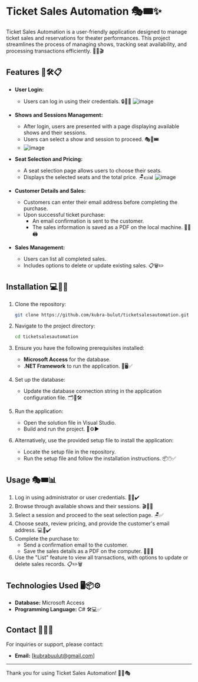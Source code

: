 # Ticket Sales Automation 🎭🎟️✨

Ticket Sales Automation is a user-friendly application designed to manage ticket sales and reservations for theater performances. This project streamlines the process of managing shows, tracking seat availability, and processing transactions efficiently. 🎉💼🎬

## Features 🌟🛠️📋

- **User Login:**

  - Users can log in using their credentials. 🔒👤✅
    ![image](https://github.com/user-attachments/assets/d9894dc0-938d-461b-9c0a-254dcb3b7c77)


- **Shows and Sessions Management:**

  - After login, users are presented with a page displaying available shows and their sessions.
  - Users can select a show and session to proceed. 🎭📅🎟️
  - ![image](https://github.com/user-attachments/assets/f886dbd2-61b8-47ff-becc-db40371b67cf)


- **Seat Selection and Pricing:**

  - A seat selection page allows users to choose their seats.
  - Displays the selected seats and the total price. 🪑💵📊
![image](https://github.com/user-attachments/assets/4eb49a1a-e8ab-4af8-b7f8-51241925b1d7)

- **Customer Details and Sales:**

  - Customers can enter their email address before completing the purchase.
  - Upon successful ticket purchase:
    - An email confirmation is sent to the customer.
    - The sales information is saved as a PDF on the local machine. 📧📂🖨️

- **Sales Management:**

  - Users can list all completed sales.
  - Includes options to delete or update existing sales. 📋🗑️✏️

## Installation 💻🔧🚀

1. Clone the repository:

   ```bash
   git clone https://github.com/kubra-bulut/ticketsalesautomation.git
   ```

2. Navigate to the project directory:

   ```bash
   cd ticketsalesautomation
   ```

3. Ensure you have the following prerequisites installed:

   - **Microsoft Access** for the database.
   - **.NET Framework** to run the application. 💾🖥️✅

4. Set up the database:

   - Update the database connection string in the application configuration file. 🗂️🔗🛠️

5. Run the application:

   - Open the solution file in Visual Studio.
   - Build and run the project. 📂⚙️▶️

6. Alternatively, use the provided setup file to install the application:

   - Locate the setup file in the repository.
   - Run the setup file and follow the installation instructions. 📦🖱️✅

## Usage 🎭🎟️📊

1. Log in using administrator or user credentials. 🔑👥✔️
2. Browse through available shows and their sessions. 🎬📅✅
3. Select a session and proceed to the seat selection page. 🪑✅
4. Choose seats, review pricing, and provide the customer's email address. 💻📧✔️
5. Complete the purchase to:
   - Send a confirmation email to the customer.
   - Save the sales details as a PDF on the computer. 📩📄💾
6. Use the "List" feature to view all transactions, with options to update or delete sales records. 📋✏️🗑️

## Technologies Used 🖥️📦⚙️

- **Database:** Microsoft Access
- **Programming Language:** C# 🛠️💻✅



## Contact 📧💬🌟

For inquiries or support, please contact:

- **Email:** [[kubrabuulut@gmail.com](mailto\:your-email@example.com)]

---

Thank you for using Ticket Sales Automation! 🎉🙌🎭

